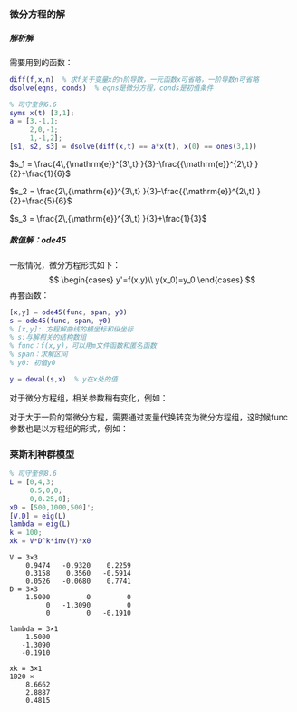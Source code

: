 ### 微分方程的解

##### 解析解

需要用到的函数：

```matlab
diff(f,x,n)  % 求f关于变量x的n阶导数，一元函数x可省略，一阶导数n可省略
dsolve(eqns, conds)  % eqns是微分方程，conds是初值条件
```

```matlab
% 司守奎例6.6
syms x(t) [3,1];
a = [3,-1,1;
     2,0,-1;
     1,-1,2];
[s1, s2, s3] = dsolve(diff(x,t) == a*x(t), x(0) == ones(3,1))
```

$s_1 = \frac{4\,{\mathrm{e}}^{3\,t} }{3}-\frac{{\mathrm{e}}^{2\,t} }{2}+\frac{1}{6}$

$s_2 = \frac{2\,{\mathrm{e}}^{3\,t} }{3}-\frac{{\mathrm{e}}^{2\,t} }{2}+\frac{5}{6}$

$s_3 = \frac{2\,{\mathrm{e}}^{3\,t} }{3}+\frac{1}{3}$

##### 数值解：ode45

一般情况，微分方程形式如下：
$$
\begin{cases}
 	y'=f(x,y)\\
 	y(x_0)=y_0
 \end{cases}
$$
再套函数：

```matlab
[x,y] = ode45(func, span, y0)
s = ode45(func, span, y0)
% [x,y]: 方程解曲线的横坐标和纵坐标
% s:与解相关的结构数组
% func：f(x,y)，可以用m文件函数和匿名函数
% span：求解区间
% y0: 初值y0

y = deval(s,x)  % y在x处的值
```

对于微分方程组，相关参数稍有变化，例如：





对于大于一阶的常微分方程，需要通过变量代换转变为微分方程组，这时候func参数也是以方程组的形式，例如：



### 莱斯利种群模型

```matlab
% 司守奎例8.6
L = [0,4,3;
     0.5,0,0;
     0,0.25,0];
x0 = [500,1000,500]';
[V,D] = eig(L)
lambda = eig(L)
k = 100;
xk = V*D^k*inv(V)*x0
```

```
V = 3×3
    0.9474   -0.9320    0.2259
    0.3158    0.3560   -0.5914
    0.0526   -0.0680    0.7741
D = 3×3
    1.5000         0         0
         0   -1.3090         0
         0         0   -0.1910
```

```
lambda = 3×1
    1.5000
   -1.3090
   -0.1910
```

```
xk = 3×1
1020 ×
    8.6662
    2.8887
    0.4815
```